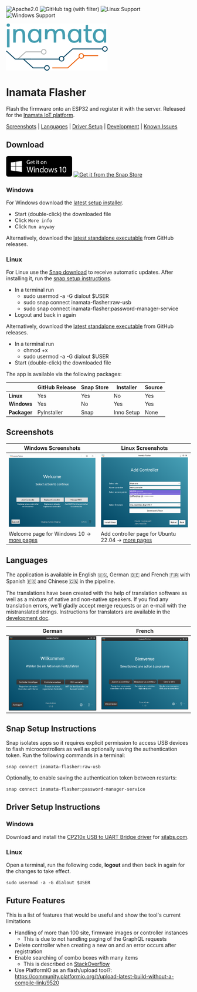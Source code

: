 ![Apache2.0](https://img.shields.io/github/license/InamataCo/Flasher)
![GitHub tag (with filter)](https://img.shields.io/github/v/tag/InamataCo/Flasher)
![Linux Support](https://img.shields.io/badge/OS-Linux-dark_green)
![Windows Support](https://img.shields.io/badge/OS-Windows-dark_green)

[![Inamata Logo](images/inamata_logo.png)][10]

# Inamata Flasher

Flash the firmware onto an ESP32 and register it with the server. Released for the [Inamata IoT platform][10].

[Screenshots](#screenshots) | [Languages](#languages) | [Driver Setup](#driver-setup-instructions) | [Development](doc/development.md) | [Known Issues](doc/known_issues.md)

## Download

[![Git it for Windows 10](images/windows_download_badge.png)][11]
[![Get it from the Snap Store](https://snapcraft.io/static/images/badges/en/snap-store-white.svg)](https://snapcraft.io/inamata-flasher)

### Windows

For Windows download the [latest setup installer][11].

- Start (double-click) the downloaded file
- Click `More info`
- Click `Run anyway`

Alternatively, download the [latest standalone executable][8] from GitHub releases.

### Linux

For Linux use the [Snap download][9] to receive automatic updates. After installing it, run the [snap setup instructions](#snap-setup-instructions).

- In a terminal run
  - sudo usermod -a -G dialout $USER
  - sudo snap connect inamata-flasher:raw-usb
  - sudo snap connect inamata-flasher:password-manager-service
- Logout and back in again

Alternatively, download the [latest standalone executable][8] from GitHub releases.

- In a terminal run
  - chmod +x <path-to-file>
  - sudo usermod -a -G dialout $USER
- Start (double-click) the downloaded file

The app is available via the following packages:

|              | GitHub Release | Snap Store | Installer  | Source |
| ------------ | -------------- | ---------- | ---------- | ------ |
| **Linux**    | Yes            | Yes        | No         | Yes    |
| **Windows**  | Yes            | No         | Yes        | Yes    |
| **Packager** | PyInstaller    | Snap       | Inno Setup | None   |

## Screenshots

| Windows Screenshots                                 | Linux Screenshots                                      |
| --------------------------------------------------- | ------------------------------------------------------ |
| ![Windows Welcome](screenshots/windows_welcome.png) | ![Linux Welcome](screenshots/linux_add_controller.png) |
| Welcome page for Windows 10 → [more pages][1]       | Add controller page for Ubuntu 22.04 → [more pages][2] |

## Languages

The application is available in English 🇺🇸, German 🇩🇪 and French 🇫🇷 with Spanish 🇪🇸 and Chinese 🇨🇳 in the pipeline.

The translations have been created with the help of translation software as well as a mixture of native and non-native speakers. If you find any translation errors, we'll gladly accept merge requests or an e-mail with the mistranslated strings. Instructions for translators are available in the [development doc](doc/development.md#Internationalization).

| German                                                                  | French                                                                  |
| ----------------------------------------------------------------------- | ----------------------------------------------------------------------- |
| ![Linux Welcome Dark German](screenshots/linux_welcome_dark_german.png) | ![Linux Welcome Dark French](screenshots/linux_welcome_dark_french.png) |

## Snap Setup Instructions

Snap isolates apps so it requires explicit permission to access USB devices to flash microcontrollers as well as optionally saving the authentication token. Run the following commands in a terminal:

```
snap connect inamata-flasher:raw-usb
```

Optionally, to enable saving the authentication token between restarts:

```
snap connect inamata-flasher:password-manager-service
```

## Driver Setup Instructions

### Windows

Download and install the [CP210x USB to UART Bridge driver][4] for [silabs.com][3].

### Linux

Open a terminal, run the following code, **logout** and then back in again for the changes to take effect.

    sudo usermod -a -G dialout $USER

## Future Features

This is a list of features that would be useful and show the tool's current limitations

- Handling of more than 100 site, firmware images or controller instances
  - This is due to not handling paging of the GraphQL requests
- Delete controller when creating a new on and an error occurs after registration
- Enable searching of combo boxes with many items
  - This is described on [StackOverflow](https://stackoverflow.com/questions/4827207/how-do-i-filter-the-pyqt-qcombobox-items-based-on-the-text-input)
- Use PlatformIO as an flash/upload tool?: https://community.platformio.org/t/upload-latest-build-without-a-compile-link/9520

[1]: screenshots/windows.md
[2]: screenshots/linux.md
[3]: https://www.silabs.com/developers/usb-to-uart-bridge-vcp-drivers
[4]: https://www.silabs.com/documents/public/software/CP210x_Windows_Drivers.zip
[6]: https://github.com/espressif/arduino-esp32/blob/master/libraries/LittleFS/library.properties
[7]: https://pypi.org/project/littlefs-python/
[8]: https://github.com/InamataCo/Flasher/releases/latest
[9]: https://snapcraft.io/inamata-flasher
[10]: https://inamata.co
[11]: https://github.com/InamataCo/Flasher/releases/latest/download/inamata_flasher_setup.exe
